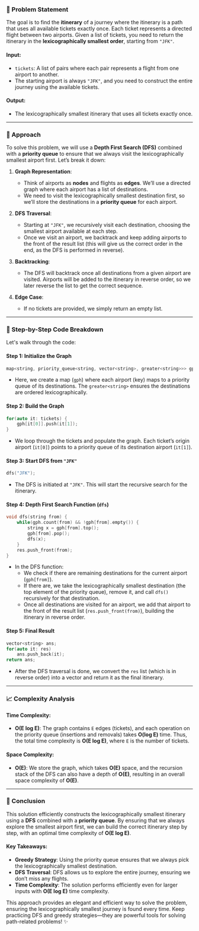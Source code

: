 ### 🚀 Problem Statement

The goal is to find the **itinerary** of a journey where the itinerary is a path that uses all available tickets exactly once. Each ticket represents a directed flight between two airports. Given a list of tickets, you need to return the itinerary in the **lexicographically smallest order**, starting from `"JFK"`.

#### Input:
- `tickets`: A list of pairs where each pair represents a flight from one airport to another.
- The starting airport is always `"JFK"`, and you need to construct the entire journey using the available tickets.

#### Output:
- The lexicographically smallest itinerary that uses all tickets exactly once.

---

### 🧠 Approach

To solve this problem, we will use a **Depth First Search (DFS)** combined with a **priority queue** to ensure that we always visit the lexicographically smallest airport first. Let’s break it down:

1. **Graph Representation**:
   - Think of airports as **nodes** and flights as **edges**. We’ll use a directed graph where each airport has a list of destinations.
   - We need to visit the lexicographically smallest destination first, so we’ll store the destinations in a **priority queue** for each airport.

2. **DFS Traversal**:
   - Starting at `"JFK"`, we recursively visit each destination, choosing the smallest airport available at each step.
   - Once we visit an airport, we backtrack and keep adding airports to the front of the result list (this will give us the correct order in the end, as the DFS is performed in reverse).

3. **Backtracking**:
   - The DFS will backtrack once all destinations from a given airport are visited. Airports will be added to the itinerary in reverse order, so we later reverse the list to get the correct sequence.

4. **Edge Case**:
   - If no tickets are provided, we simply return an empty list.

---

### 🔨 Step-by-Step Code Breakdown

Let's walk through the code:

#### Step 1: Initialize the Graph
```cpp
map<string, priority_queue<string, vector<string>, greater<string>>> gph;
```
- Here, we create a map (`gph`) where each airport (key) maps to a priority queue of its destinations. The `greater<string>` ensures the destinations are ordered lexicographically.

#### Step 2: Build the Graph
```cpp
for(auto it: tickets) {
    gph[it[0]].push(it[1]);
}
```
- We loop through the tickets and populate the graph. Each ticket’s origin airport (`it[0]`) points to a priority queue of its destination airport (`it[1]`).

#### Step 3: Start DFS from `"JFK"`
```cpp
dfs("JFK");
```
- The DFS is initiated at `"JFK"`. This will start the recursive search for the itinerary.

#### Step 4: Depth First Search Function (`dfs`)
```cpp
void dfs(string from) {
    while(gph.count(from) && !gph[from].empty()) {
        string x = gph[from].top();
        gph[from].pop();
        dfs(x);
    }
    res.push_front(from);
}
```
- In the DFS function:
  - We check if there are remaining destinations for the current airport (`gph[from]`).
  - If there are, we take the lexicographically smallest destination (the top element of the priority queue), remove it, and call `dfs()` recursively for that destination.
  - Once all destinations are visited for an airport, we add that airport to the front of the result list (`res.push_front(from)`), building the itinerary in reverse order.

#### Step 5: Final Result
```cpp
vector<string> ans;
for(auto it: res)
    ans.push_back(it);
return ans;
```
- After the DFS traversal is done, we convert the `res` list (which is in reverse order) into a vector and return it as the final itinerary.

---

### 📈 Complexity Analysis

#### Time Complexity:
- **O(E log E)**: The graph contains `E` edges (tickets), and each operation on the priority queue (insertions and removals) takes **O(log E)** time. Thus, the total time complexity is **O(E log E)**, where `E` is the number of tickets.

#### Space Complexity:
- **O(E)**: We store the graph, which takes **O(E)** space, and the recursion stack of the DFS can also have a depth of **O(E)**, resulting in an overall space complexity of **O(E)**.

---

### 🏁 Conclusion

This solution efficiently constructs the lexicographically smallest itinerary using a **DFS** combined with a **priority queue**. By ensuring that we always explore the smallest airport first, we can build the correct itinerary step by step, with an optimal time complexity of **O(E log E)**.

#### Key Takeaways:
- **Greedy Strategy**: Using the priority queue ensures that we always pick the lexicographically smallest destination.
- **DFS Traversal**: DFS allows us to explore the entire journey, ensuring we don’t miss any flights.
- **Time Complexity**: The solution performs efficiently even for larger inputs with **O(E log E)** time complexity.

This approach provides an elegant and efficient way to solve the problem, ensuring the lexicographically smallest journey is found every time. Keep practicing DFS and greedy strategies—they are powerful tools for solving path-related problems! ✨